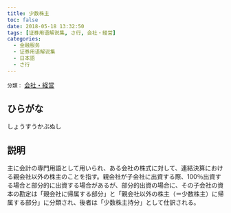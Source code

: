 ```yaml
---
title: 少数株主
toc: false
date: 2018-05-18 13:32:50
tags: [证券用语解说集, さ行, 会社・経営]
categories:
  - 金融服务
  - 证券用语解说集
  - 日本語
  - さ行
---
```


`分類：` [会社・経営](/tags/会社・経営/)

## ひらがな

しょうすうかぶぬし

## 説明

主に会計の専門用語として用いられ、ある会社の株式に対して、連結決算における親会社以外の株主のことを指す。親会社が子会社に出資する際、100％出資する場合と部分的に出資する場合があるが、部分的出資の場合に、その子会社の資本の勘定は「親会社に帰属する部分」と「親会社以外の株主（＝少数株主）に帰属する部分」に分類され、後者は「少数株主持分」として仕訳される。

